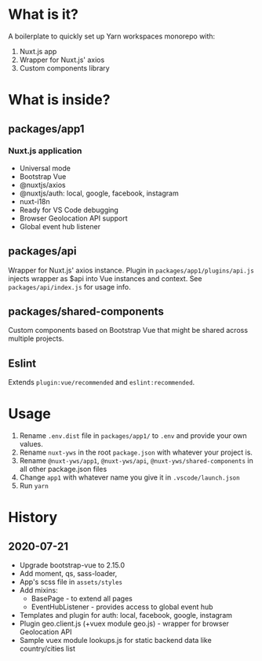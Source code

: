 # What is it?

A boilerplate to quickly set up Yarn workspaces monorepo with:

1. Nuxt.js app
2. Wrapper for Nuxt.js' axios
3. Custom components library

# What is inside?

## packages/app1

### Nuxt.js application

-   Universal mode
-   Bootstrap Vue
-   @nuxtjs/axios
-   @nuxtjs/auth: local, google, facebook, instagram
-   nuxt-i18n
-   Ready for VS Code debugging
-   Browser Geolocation API support
-   Global event hub listener

## packages/api

Wrapper for Nuxt.js' axios instance. Plugin in `packages/app1/plugins/api.js` injects wrapper as \$api into Vue instances and context.
See `packages/api/index.js` for usage info.

## packages/shared-components

Custom components based on Bootstrap Vue that might be shared across multiple projects.

## Eslint

Extends `plugin:vue/recommended` and `eslint:recommended`.

# Usage

1. Rename `.env.dist` file in `packages/app1/` to `.env` and provide your own values.
2. Rename `nuxt-yws` in the root `package.json` with whatever your project is.
3. Rename `@nuxt-yws/app1`, `@nuxt-yws/api`, `@nuxt-yws/shared-components` in all other package.json files
4. Change `app1` with whatever name you give it in `.vscode/launch.json`
5. Run `yarn`

# History

## 2020-07-21

-   Upgrade bootstrap-vue to 2.15.0
-   Add moment, qs, sass-loader,
-   App's scss file in `assets/styles`
-   Add mixins:
    -   BasePage - to extend all pages
    -   EventHubListener - provides access to global event hub
-   Templates and plugin for auth: local, facebook, google, instagram
-   Plugin geo.client.js (+vuex module geo.js) - wrapper for browser Geolocation API
-   Sample vuex module lookups.js for static backend data like country/cities list
